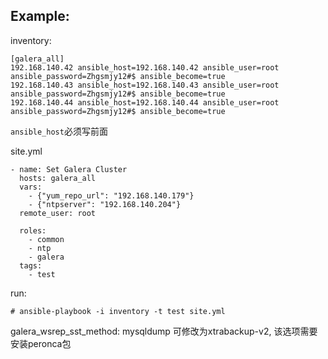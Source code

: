 ## Example:

inventory:

```
[galera_all]
192.168.140.42 ansible_host=192.168.140.42 ansible_user=root ansible_password=Zhgsmjy12#$ ansible_become=true 
192.168.140.43 ansible_host=192.168.140.43 ansible_user=root ansible_password=Zhgsmjy12#$ ansible_become=true 
192.168.140.44 ansible_host=192.168.140.44 ansible_user=root ansible_password=Zhgsmjy12#$ ansible_become=true
```

`ansible_host`必须写前面


site.yml

```
- name: Set Galera Cluster
  hosts: galera_all
  vars:
    - {"yum_repo_url": "192.168.140.179"}
    - {"ntpserver": "192.168.140.204"}
  remote_user: root

  roles:
    - common
    - ntp
    - galera
  tags:
    - test

```

run:

```
# ansible-playbook -i inventory -t test site.yml
```

galera_wsrep_sst_method: mysqldump
可修改为xtrabackup-v2, 该选项需要安装peronca包


